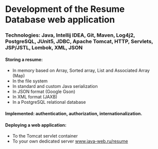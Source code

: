 # Development of the Resume Database web application

### Technologies: Java, Intellij IDEA, Git, Maven, Log4j2, PostgreSQL, JUnit5, JDBC, Apache Tomcat, HTTP, Servlets, JSP/JSTL, Lombok, XML, JSON

#### Storing a resume:
* In memory based on Array, Sorted array, List and Associated Array (Map)
* In the file system
* In standard and custom Java serialization
* In JSON format (Google Gson)
* In XML format (JAXB)
* In a PostgreSQL relational database

#### Implemented: authentication, authorization, internationalization.

#### Deploying a web application:
* To the Tomcat servlet container
* To your own dedicated server www.java-web.ru/resume
